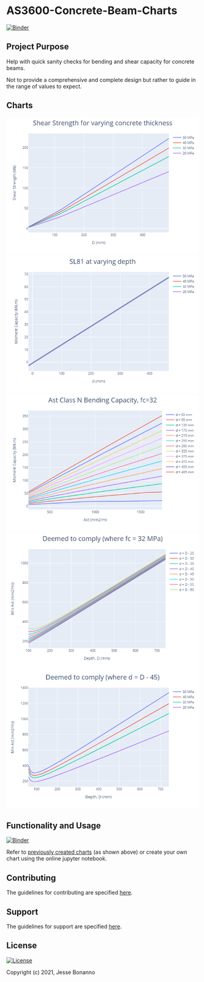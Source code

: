 # AS3600-Concrete-Beam-Charts

[![Binder](https://mybinder.org/badge_logo.svg)](https://mybinder.org/v2/gh/JesseBonanno/AS3600-Concrete-Beam-Charts/main?filepath=concrete/graphs.ipynb)

## Project Purpose

Help with quick sanity checks for bending and shear capacity for concrete beams.

Not to provide a comprehensive and complete design but rather to guide in the range of values to expect.

## Charts

![example_1](https://github.com/JesseBonanno/AS3600-Concrete-Beam-Charts/blob/main/Charts/Shear.png)
![example_2](https://github.com/JesseBonanno/AS3600-Concrete-Beam-Charts/blob/main/Charts/SL81_Bending.png)
![example_3](https://github.com/JesseBonanno/AS3600-Concrete-Beam-Charts/blob/main/Charts/var_d_Ast_N.png)
![example_4](https://github.com/JesseBonanno/AS3600-Concrete-Beam-Charts/blob/main/Charts/deemed_f32.png)
![example_5](https://github.com/JesseBonanno/AS3600-Concrete-Beam-Charts/blob/main/Charts/deemed_45.png)

## Functionality and Usage

[![Binder](https://mybinder.org/badge_logo.svg)](https://mybinder.org/v2/gh/JesseBonanno/AS3600-Concrete-Beam-Charts/main?filepath=concrete/graphs.ipynb)

Refer to [previously created charts](https://github.com/JesseBonanno/AS3600-Concrete-Beam-Charts/tree/main/Charts) (as shown above) or create your own chart using the online jupyter notebook.

## Contributing

The guidelines for contributing are specified [here](https://github.com/JesseBonanno/AS3600-Concrete-Beam-Charts/blob/main/CONTRIBUTING.md).

## Support

The guidelines for support are specified [here](https://github.com/JesseBonanno/AS3600-Concrete-Beam-Charts/blob/main/SUPPORT.md).

## License

[![License](https://img.shields.io/badge/license-MIT-lightgreen.svg)](https://github.com/JesseBonanno/AS3600-Concrete-Beam-Charts/blob/main/LICENSE.txt)

Copyright (c) 2021, Jesse Bonanno
